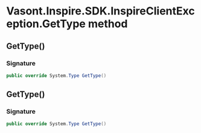 # Vasont.Inspire.SDK.InspireClientException.GetType method
## GetType()
### Signature
```csharp
public override System.Type GetType()
```
## GetType()
### Signature
```csharp
public override System.Type GetType()
```
